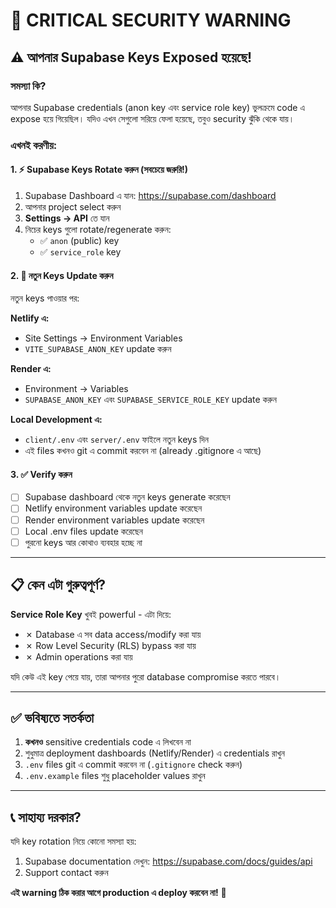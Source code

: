 # 🚨 CRITICAL SECURITY WARNING

## ⚠️ আপনার Supabase Keys Exposed হয়েছে!

### সমস্যা কি?
আপনার Supabase credentials (anon key এবং service role key) ভুলক্রমে code এ expose হয়ে গিয়েছিল। যদিও এখন সেগুলো সরিয়ে ফেলা হয়েছে, তবুও security ঝুঁকি থেকে যায়।

### এখনই করণীয়:

#### 1. ⚡ Supabase Keys Rotate করুন (সবচেয়ে জরুরি!)

1. Supabase Dashboard এ যান: https://supabase.com/dashboard
2. আপনার project select করুন
3. **Settings → API** তে যান
4. নিচের keys গুলো rotate/regenerate করুন:
   - ✅ `anon` (public) key
   - ✅ `service_role` key

#### 2. 🔄 নতুন Keys Update করুন

নতুন keys পাওয়ার পর:

**Netlify এ:**
- Site Settings → Environment Variables
- `VITE_SUPABASE_ANON_KEY` update করুন

**Render এ:**
- Environment → Variables
- `SUPABASE_ANON_KEY` এবং `SUPABASE_SERVICE_ROLE_KEY` update করুন

**Local Development এ:**
- `client/.env` এবং `server/.env` ফাইলে নতুন keys দিন
- এই files কখনও git এ commit করবেন না (already .gitignore এ আছে)

#### 3. ✅ Verify করুন

- [ ] Supabase dashboard থেকে নতুন keys generate করেছেন
- [ ] Netlify environment variables update করেছেন
- [ ] Render environment variables update করেছেন
- [ ] Local .env files update করেছেন
- [ ] পুরনো keys আর কোথাও ব্যবহার হচ্ছে না

---

## 📋 কেন এটা গুরুত্বপূর্ণ?

**Service Role Key** খুবই powerful - এটা দিয়ে:
- ✗ Database এ সব data access/modify করা যায়
- ✗ Row Level Security (RLS) bypass করা যায়
- ✗ Admin operations করা যায়

যদি কেউ এই key পেয়ে যায়, তারা আপনার পুরো database compromise করতে পারবে।

---

## ✅ ভবিষ্যতে সতর্কতা

1. **কখনও** sensitive credentials code এ লিখবেন না
2. শুধুমাত্র deployment dashboards (Netlify/Render) এ credentials রাখুন
3. `.env` files git এ commit করবেন না (`.gitignore` check করুন)
4. `.env.example` files শুধু placeholder values রাখুন

---

## 📞 সাহায্য দরকার?

যদি key rotation নিয়ে কোনো সমস্যা হয়:
1. Supabase documentation দেখুন: https://supabase.com/docs/guides/api
2. Support contact করুন

**এই warning ঠিক করার আগে production এ deploy করবেন না!** 🛑
